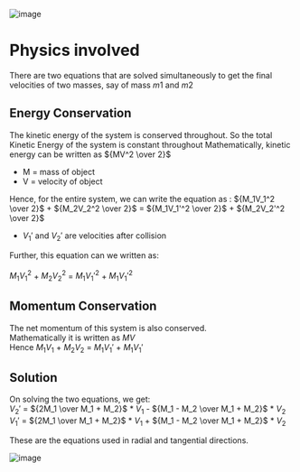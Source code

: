 ![image](https://github.com/user-attachments/assets/220c5c8a-1156-4178-997d-4a46f1e16b3a)


# Physics involved
There are two equations that are solved simultaneously to get the final velocities of two masses, say of mass $m1$ and $m2$

## Energy Conservation
The kinetic energy of the system is conserved throughout. So the total Kinetic Energy of the system is constant throughout
Mathematically, kinetic energy can be written as ${MV^2 \over 2}$ <br>
- M = mass of object <br>
- V = velocity of object

Hence, for the entire system, we can write the equation as :
${M_1V_1^2 \over 2}$ + ${M_2V_2^2 \over 2}$ = ${M_1V_1'^2 \over 2}$ + ${M_2V_2'^2 \over 2}$ <br>
- ${V_1'}$ and ${V_2'}$ are velocities after collision

Further, this equation can we written as:<br>
<br>
${M_1V_1^2}$ + ${M_2V_2^2}$ = ${M_1V_1'^2}$ + ${M_1V_1'^2}$

## Momentum Conservation
The net momentum of this system is also conserved. <br> 
Mathematically it is written as ${MV}$ <br>
Hence ${M_1V_1}$ + ${M_2V_2}$ = ${M_1V_1'}$ + ${M_1V_1'}$

## Solution
On solving the two equations, we get: <br>
${V_2'}$ = ${2M_1 \over M_1 + M_2}$ * ${V_1}$ - ${M_1 - M_2 \over M_1 + M_2}$ * ${V_2}$ <br>
${V_1'}$ = ${2M_1 \over M_1 + M_2}$ * ${V_1}$ + ${M_1 - M_2 \over M_1 + M_2}$ * ${V_2}$ <br>

These are the equations used in radial and tangential directions.

![image](https://github.com/user-attachments/assets/b4d4c234-0fa7-48f6-87d9-f6ceb192ec61)

